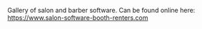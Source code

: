 Gallery of salon and barber software. Can be found online here: https://www.salon-software-booth-renters.com
